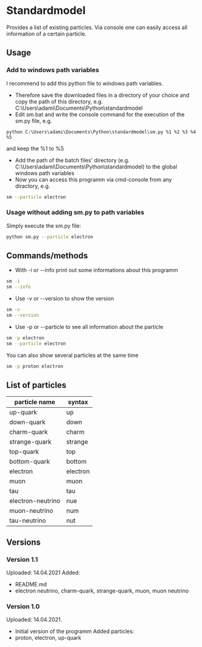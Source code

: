 # Standardmodel
Provides a list of existing particles. Via console one can easily access all
information of a certain particle.
## Usage
### Add to windows path variables
I recommend to add this python file to windows path variables.
- Therefore save the downloaded files in a directory of your choice and copy
the path of this directory, e.g. C:\Users\adami\Documents\Python\standardmodel
- Edit sm.bat and write the console command for the execution of the sm.py file, e.g.
```batch
python C:\Users\adami\Documents\Python\standardmodel\sm.py %1 %2 %3 %4 %5
```
and keep the %1 to %5
- Add the path of the batch files' directory (e.g. C:\Users\adami\Documents\Python\standardmodel)
to the global windows path variables
- Now you can access this programm via cmd-console from any diractory, e.g.
```bash
sm --particle electron
```
### Usage without adding sm.py to path variables
Simply execute the sm.py file:
```bash
python sm.py --particle electron
```
## Commands/methods
- With -i or --info print out some informations about this programm
```bash
sm -i
sm --info
```
- Use -v or --version to show the version
```bash
sm -v
sm --version
```
- Use -p <name> or --particle <name> to see all information about the particle <name>
```bash
sm -p electron
sm --particle electron
```
You can also show several particles at the same time
```bash
sm -p proton electron
```
## List of particles
| particle name | syntax |
| ------------------ | ------------------ |
| up-quark | up |
| down-quark | down |
| charm-quark | charm |
| strange-quark | strange |
| top-quark | top |
| bottom-quark | bottom |
| electron | electron |
| muon | muon |
| tau | tau |
| electron-neutrino | nue |
| muon-neutrino | num |
| tau-neutrino | nut |
## Versions
### Version 1.1
Uploaded: 14.04.2021
Added:
- README.md
- electron neutrino, charm-quark, strange-quark, muon, muon neutrino
### Version 1.0
Uploaded: 14.04.2021.
- Initial version of the programm
Added particles:
- proton, electron, up-quark

